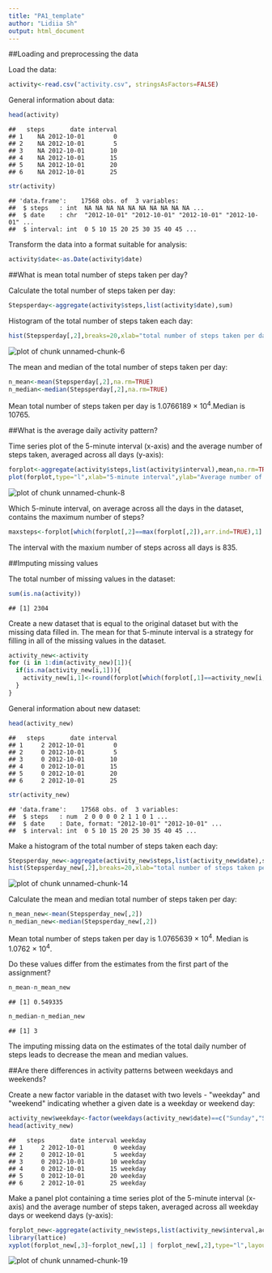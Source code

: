 ```yaml
---
title: "PA1_template"
author: "Lidiia Sh"
output: html_document
---
```


##Loading and preprocessing the data

Load the data:

```r
activity<-read.csv("activity.csv", stringsAsFactors=FALSE)
```

General information about data:

```r
head(activity)
```

```
##   steps       date interval
## 1    NA 2012-10-01        0
## 2    NA 2012-10-01        5
## 3    NA 2012-10-01       10
## 4    NA 2012-10-01       15
## 5    NA 2012-10-01       20
## 6    NA 2012-10-01       25
```

```r
str(activity)
```

```
## 'data.frame':	17568 obs. of  3 variables:
##  $ steps   : int  NA NA NA NA NA NA NA NA NA NA ...
##  $ date    : chr  "2012-10-01" "2012-10-01" "2012-10-01" "2012-10-01" ...
##  $ interval: int  0 5 10 15 20 25 30 35 40 45 ...
```

Transform the data into a format suitable for analysis:

```r
activity$date<-as.Date(activity$date)
```

##What is mean total number of steps taken per day?

Calculate the total number of steps taken per day:

```r
Stepsperday<-aggregate(activity$steps,list(activity$date),sum)
```

Histogram of the total number of steps taken each day:

```r
hist(Stepsperday[,2],breaks=20,xlab="total number of steps taken per day",main="Histogram of total number of steps taken per day",col="green")
```

![plot of chunk unnamed-chunk-6](figure/unnamed-chunk-6-1.png) 

The mean and median of the total number of steps taken per day:

```r
n_mean<-mean(Stepsperday[,2],na.rm=TRUE)
n_median<-median(Stepsperday[,2],na.rm=TRUE)
```
Mean total number of steps taken per day is 1.0766189 &times; 10<sup>4</sup>.Median is 10765.

##What is the average daily activity pattern?

Time series plot of the 5-minute interval (x-axis) and the average number of steps taken, averaged across all days (y-axis):

```r
forplot<-aggregate(activity$steps,list(activity$interval),mean,na.rm=TRUE)
plot(forplot,type="l",xlab="5-minute interval",ylab="Average number of steps")
```

![plot of chunk unnamed-chunk-8](figure/unnamed-chunk-8-1.png) 

Which 5-minute interval, on average across all the days in the dataset, contains the maximum number of steps?

```r
maxsteps<-forplot[which(forplot[,2]==max(forplot[,2]),arr.ind=TRUE),1]
```
The interval with the maxium number of steps across all days is 835.

##Imputing missing values

The total number of missing values in the dataset:

```r
sum(is.na(activity))
```

```
## [1] 2304
```

Create a new dataset that is equal to the original dataset but with the missing data filled in. The mean for that 5-minute interval is a strategy for filling in all of the missing values in the dataset.

```r
activity_new<-activity
for (i in 1:dim(activity_new)[1]){
  if(is.na(activity_new[i,1])){
    activity_new[i,1]<-round(forplot[which(forplot[,1]==activity_new[i,3]),2])
  }
}
```

General information about new dataset:

```r
head(activity_new)
```

```
##   steps       date interval
## 1     2 2012-10-01        0
## 2     0 2012-10-01        5
## 3     0 2012-10-01       10
## 4     0 2012-10-01       15
## 5     0 2012-10-01       20
## 6     2 2012-10-01       25
```

```r
str(activity_new)
```

```
## 'data.frame':	17568 obs. of  3 variables:
##  $ steps   : num  2 0 0 0 0 2 1 1 0 1 ...
##  $ date    : Date, format: "2012-10-01" "2012-10-01" ...
##  $ interval: int  0 5 10 15 20 25 30 35 40 45 ...
```

Make a histogram of the total number of steps taken each day:

```r
Stepsperday_new<-aggregate(activity_new$steps,list(activity_new$date),sum)
hist(Stepsperday_new[,2],breaks=20,xlab="total number of steps taken per day",main="Histogram of total number of steps taken per day",col="blue")
```

![plot of chunk unnamed-chunk-14](figure/unnamed-chunk-14-1.png) 

Calculate the mean and median total number of steps taken per day:

```r
n_mean_new<-mean(Stepsperday_new[,2])
n_median_new<-median(Stepsperday_new[,2])
```
Mean total number of steps taken per day is 1.0765639 &times; 10<sup>4</sup>. Median is 1.0762 &times; 10<sup>4</sup>.

Do these values differ from the estimates from the first part of the assignment?

```r
n_mean-n_mean_new
```

```
## [1] 0.549335
```


```r
n_median-n_median_new
```

```
## [1] 3
```
The imputing missing data on the estimates of the total daily number of steps leads to decrease the mean and median values.

##Are there differences in activity patterns between weekdays and weekends?

Create a new factor variable in the dataset with two levels - "weekday" and "weekend" indicating whether a given date is a weekday or weekend day:

```r
activity_new$weekday<-factor(weekdays(activity_new$date)==c("Sunday","Saturday"),levels=c(FALSE,TRUE),labels=c("weekday","weekend"))
head(activity_new)
```

```
##   steps       date interval weekday
## 1     2 2012-10-01        0 weekday
## 2     0 2012-10-01        5 weekday
## 3     0 2012-10-01       10 weekday
## 4     0 2012-10-01       15 weekday
## 5     0 2012-10-01       20 weekday
## 6     2 2012-10-01       25 weekday
```

Make a panel plot containing a time series plot of the 5-minute interval (x-axis) and the average number of steps taken, averaged across all weekday days or weekend days (y-axis):

```r
forplot_new<-aggregate(activity_new$steps,list(activity_new$interval,activity_new$weekday),mean)
library(lattice)
xyplot(forplot_new[,3]~forplot_new[,1] | forplot_new[,2],type="l",layout=c(1,2),xlab="Interval",ylab="Number of steps")
```

![plot of chunk unnamed-chunk-19](figure/unnamed-chunk-19-1.png) 
